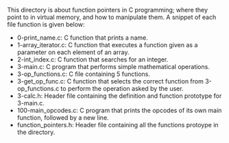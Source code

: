 This directory is about function pointers in C programming; where they point to in virtual memory, and how to manipulate them.
A snippet of each file function is given below:

- 0-print_name.c: C function that prints a name.
- 1-array_iterator.c: C function that executes a function given as a parameter on each element of an array.
- 2-int_index.c: C function that searches for an integer.
- 3-main.c: C program that performs simple mathematical operations.
- 3-op_functions.c: C file containing 5 functions.
- 3-get_op_func.c: C function that selects the correct function from
  3-op_functions.c to perform the operation asked by the user.
- 3-calc.h: Header file containing the definition and function prototype for 3-main.c.
- 100-main_opcodes.c: C program that prints the opcodes of its own main function, followed by a new line.
- function_pointers.h: Header file containing all the functions protoype in the directory.
